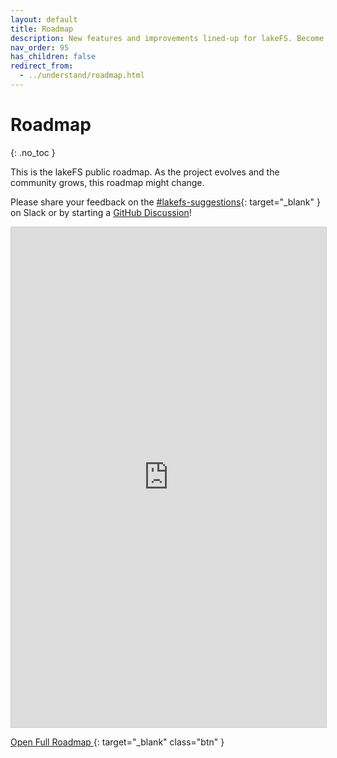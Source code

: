 ```yaml
---
layout: default
title: Roadmap
description: New features and improvements lined-up for lakeFS. Become part of building the lakeFS roadmap.
nav_order: 95
has_children: false
redirect_from: 
  - ../understand/roadmap.html
---
```


# Roadmap
{: .no_toc }

This is the lakeFS public roadmap. As the project evolves and the community grows, this roadmap might change.

Please share your feedback on the [#lakefs-suggestions](https://docs.lakefs.io/slack){: target="_blank" } on Slack or by starting a [GitHub Discussion](https://github.com/treeverse/lakeFS/discussions)!

<iframe class="airtable-embed" src="https://airtable.com/embed/shrOKywSw1zT6sHpM?backgroundColor=green" frameborder="0" onmousewheel="" width="100%" height="800" style="background: transparent; border: 1px solid #ccc;"></iframe>


[Open Full Roadmap <i class="fa-solid fa-up-right-from-square"></i> ](https://airtable.com/shrOKywSw1zT6sHpM/tblerUHsOniewbfzq){: target="_blank" class="btn" }
